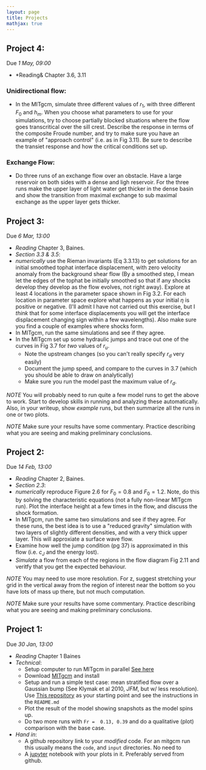 ```yaml
---
layout: page
title: Projects
mathjax: true
---
```


## Project 4:  

Due *1 May, 09:00*

  - *Reading& Chapter 3.6, 3.11
### Unidirectional flow:
  - In the MITgcm, simulate three different values of $r_1$, with three different $F_0$ and $h_m$.  When you choose what parameters to use for your simulations, try to choose partially blocked situations where the flow goes transcritical over the sill crest.  Describe the response in terms of the composite Froude number, and try to make sure you have an example of "approach control" (i.e. as in Fig 3.11).  Be sure to describe the transiet response and how the critical conditions set up.
### Exchange Flow:
  - Do three runs of an exchange flow over an obstacle.  Have a large reservoir on both sides with a dense and ligh reservoir.  For the three runs make the upper layer of light water get thicker in the dense basin and show the transition from maximal exchange to sub maximal exchange as the upper layer gets thicker. 

## Project 3:

Due *6 Mar, 13:00*

   - *Reading* Chapter 3, Baines.
   - *Section 3.3 & 3.5*:
   - *numerically* use the Rieman invariants (Eq 3.3.13) to get solutions for an initial smoothed tophat interface displacement, with zero velocity anomaly from the background shear flow (By a smoothed step, I mean let the edges of the tophat  be initially smoothed so that if any shocks develop they develop as the flow evolves, not right away). Explore at least 4 locations in the parameter space shown in Fig 3.2.  For each location in parameter space explore what happens as your initial $\eta$ is positive or negative.  (I'll admit I have not carried out this exercise, but I *think* that for some interface displacements you will get the interface displacement changing sign within a few wavelengths).  Also make sure you find a couple of examples where shocks form.  
   - In MITgcm, run the same simulations and see if they agree.
   - In the MITgcm set up some hydraulic jumps and trace out one of the curves in Fig 3.7 for *two* values of $r_u$.  
     - Note the upstream changes (so you can't really specify $r_d$ very easily)
     - Document the jump speed, and compare to the curves in 3.7 (which you should be able to draw on analytically)
     - Make sure you run the model past the maximum value of $r_d$.  

*NOTE* You will probably need to run quite a few model runs to get the above to work.  Start to develop skills in running and analyzing these automatically.  Also, in your writeup, show *example* runs, but then summarize all the runs in one or two plots.

*NOTE* Make sure your results have some commentary. Practice describing what you are seeing and making preliminary conclusions.


## Project 2:

Due *14 Feb, 13:00*

   - *Reading* Chapter 2, Baines.
   - *Section 2.3*:
   - *numerically* reproduce Figure 2.6 for $F_0 = 0.8$ and $F_0 = 1.2$.  Note, do this by solving the characteristic equations (not a fully non-linear MITgcm run).  Plot the interface height at a few times in the flow, and discuss the shock formation.
   - In MITgcm, run the same two simulations and see if they agree.  For these runs, the best idea is to use a "reduced gravity" simulation with two layers of slightly different densities, and with a very thick upper layer. This will approxiate a surface wave flow.
   - Examine how well the jump condition (pg 37) is approximated in    this flow (i.e. $c_J$ and the energy lost).
   - *Simulate* a flow from each of the regions in the flow diagram    Fig 2.11 and veritfy that you get the expected behaviour.

*NOTE* You may need to use more resolution.  For z, suggest stretching your grid in the vertical away from the region of interest near the bottom so you have lots of mass up there, but not much computation.

*NOTE* Make sure your results have some commentary. Practice describing what you are seeing and making preliminary conclusions.







## Project 1:

Due *30 Jan, 13:00*

   - *Reading* Chapter 1 Baines
   - *Technical*:  
      - Setup computer to run MITgcm in parallel [See here](https://jklymak.github.io/MITgcmExampleSteadyGauss/install.html)
      - Download [MITgcm](http://mitgcm.org) and install
      - Setup and run a simple test case: mean stratified flow over a Gaussian bump (See Klymak et al 2010, *JFM*, but w/ less resolution).  Use [This repository](https://github.com/jklymak/MITgcmExampleSteadyGauss) as your starting point and see the instructions in the `README.md`
      - Plot the result of the model showing snapshots as the model spins up.
      - Do two more runs with `Fr =  0.13, 0.39` and do a qualitative (plot) comparison with the base case.  
   - *Hand in*:
      - A github repository link to your *modified* code.  For an mitgcm run this usually means the `code`, and `input` directories.  No need to
      - A [jupyter](http://jupyter.org) notebook with your plots in it.  Preferably served from github.
